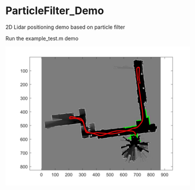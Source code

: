 # ParticleFilter_Demo

2D Lidar positioning demo based on particle filter

Run the example_test.m demo


![ad](https://github.com/XieYihang/ParticleFilter_Demo/blob/master/ParticleFilter_Demo/2Dmap.jpg)
